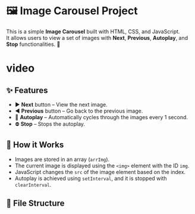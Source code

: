# 🖼️ Image Carousel Project

This is a simple **Image Carousel** built with HTML, CSS, and JavaScript.  
It allows users to view a set of images with **Next**, **Previous**, **Autoplay**, and **Stop** functionalities. 🚀
# video








## ✨ Features

- ▶️ **Next** button – View the next image.
- ◀️ **Previous** button – Go back to the previous image.
- 🔁 **Autoplay** – Automatically cycles through the images every 1 second.
- ⛔ **Stop** – Stops the autoplay.

## 🧠 How it Works

- Images are stored in an array (`arrImg`).
- The current image is displayed using the `<img>` element with the ID `img`.
- JavaScript changes the `src` of the image element based on the index.
- Autoplay is achieved using `setInterval`, and it is stopped with `clearInterval`.

## 📁 File Structure

